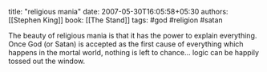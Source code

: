 
title: "religious mania"
date: 2007-05-30T16:05:58+05:30
authors: [[Stephen King]]
book: [[The Stand]]
tags: #god #religion #satan

The beauty of religious mania is that it has the power to explain everything. Once God (or Satan) is accepted as the first cause of everything which happens in the mortal world, nothing is left to chance… logic can be happily tossed out the window.
